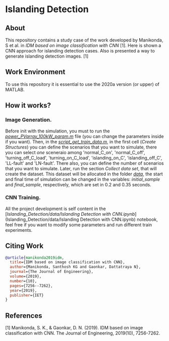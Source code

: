 # Islanding Detection

## About

This repository contains a study case of the work developed by Manikonda, S et al. in *IDM based on image classification with CNN* [1]. Here is shown a CNN approach for islanding detection cases. Also is presented a way to generate islanding detection images. [1]

## Work Environment

To use this repository it is essential to use the 2020a version (or upper) of MATLAB.

## How it works?

### Image Generation.

Before init with the simulation, you must to run the [*power_PVarray_100kW_param.m*](power_PVarray_100kW_param.m) file (you can change the parameters inside if you want). Then, in the [*script_get_train_data.m*](script_get_train_data.m), in the first cell (*Create Structures*) you can define the scenarios that you want to simulate, there you can select *one* sceneraio among 'normal_C_on', 'normal_C_off', 'turning_off_C_load', 'turning_on_C_load', 'islanding_on_C', 'islanding_off_C', 'LL-fault' and 'LN-fault'. There also, you can define the number of scenarios that you want to simulate. Later, run the section *Collect data set*, that will create the dataset. This dataset will be allocated in the folder [*data*](data), the start and final time of simulation can be changed in the variables: *initial_sample* and *final_sample*, respectively, which are set in 0.2 and 0.35 seconds.

### CNN Training.

All the project development is self content in the [*Islanding_Detection/data/Islanding Detection with CNN.ipynb*](Islanding_Detection/data/Islanding Detection with CNN.ipynb) notebook, feel free if you want to modify some parameters and run different train experiments.

## Citing Work

```BibTeX
@article{manikonda2019idm,
  title={IDM based on image classification with CNN},
  author={Manikonda, Santhosh KG and Gaonkar, Dattatraya N},
  journal={The Journal of Engineering},
  volume={2019},
  number={10},
  pages={7256--7262},
  year={2019},
  publisher={IET}
}
```

## References

[1] Manikonda, S. K., & Gaonkar, D. N. (2019). IDM based on image classification with CNN. The Journal of Engineering, 2019(10), 7256-7262.

